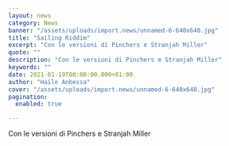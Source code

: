 ```yaml
---
layout: news
category: News
banner: "/assets/uploads/import.news/unnamed-6-640x640.jpg"
title: "Sailing Riddim"
excerpt: "Con le versioni di Pinchers e Stranjah Miller"
quote: ""
description: "Con le versioni di Pinchers e Stranjah Miller"
keywords: ""
date: 2021-01-19T00:00:00.000+01:00
author: "Haile Anbessa"
cover: "/assets/uploads/import.news/unnamed-6-640x640.jpg"
pagination:
  enabled: true

---
```


Con le versioni di Pinchers e Stranjah Miller